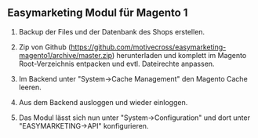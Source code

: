 ## Easymarketing Modul für Magento 1

1. Backup der Files und der Datenbank des Shops erstellen.  

2. Zip von Github (https://github.com/motivecross/easymarketing-magento1/archive/master.zip) herunterladen und komplett im Magento Root-Verzeichnis entpacken und evtl. Dateirechte anpassen.  

3. Im Backend unter "System->Cache Management" den Magento Cache leeren.  

4. Aus dem Backend ausloggen und wieder einloggen.  

5. Das Modul lässt sich nun unter "System->Configuration" und dort unter "EASYMARKETING->API" konfigurieren.